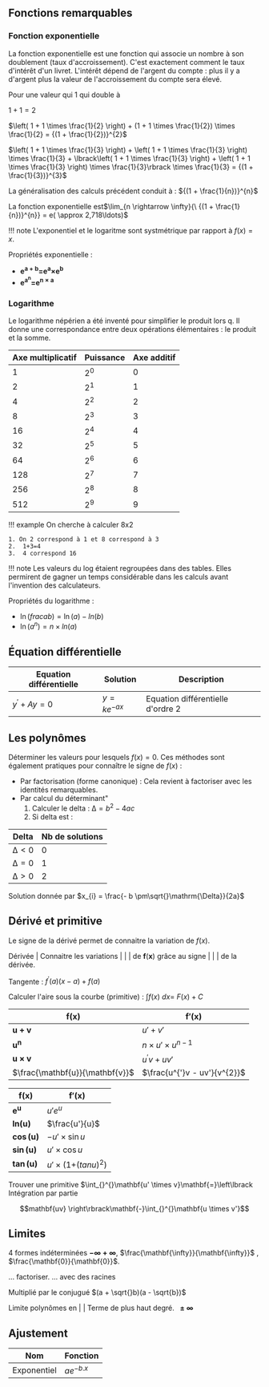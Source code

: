 ## Fonctions remarquables

### Fonction exponentielle

La fonction exponentielle est une fonction qui associe un nombre à son
doublement (taux d'accroissement). C'est exactement comment le taux
d'intérêt d'un livret. L'intérêt dépend de l'argent du compte : plus il
y a d'argent plus la valeur de l'accroissement du compte sera élevé.

Pour une valeur qui 1 qui double à

$1 + 1 = 2$

$\left( 1 + 1 \times \frac{1}{2} \right) + (1 + 1 \times \frac{1}{2}) \times \frac{1}{2} = {(1 + \frac{1}{2})}^{2}$

$\left( 1 + 1 \times \frac{1}{3} \right) + \left( 1 + 1 \times \frac{1}{3} \right) \times \frac{1}{3} + \lbrack\left( 1 + 1 \times \frac{1}{3} \right) + \left( 1 + 1 \times \frac{1}{3} \right) \times \frac{1}{3}\rbrack \times \frac{1}{3} = {(1 + \frac{1}{3})}^{3}$

La généralisation des calculs précédent conduit à :
${(1 + \frac{1}{n})}^{n}$

La fonction exponentielle est$\lim_{n \rightarrow \infty}{\ {(1 + \frac{1}{n})}^{n}} = e( \approx 2,718\ldots)$

!!! note
    L'exponentiel et le logaritme sont systmétrique par rapport à $f(x) = x$.

Propriétés exponentielle :

* $\mathbf{e}^{\mathbf{a + b}}\mathbf{=}\mathbf{e}^{\mathbf{a}}\mathbf{\times}\mathbf{e}^{\mathbf{b}}\mathbf{\ }$
* $\mathbf{e}^{\mathbf{a}^{\mathbf{n}}}\mathbf{=}\mathbf{e}^{\mathbf{n \times a}}$

### Logarithme

Le logarithme népérien a été inventé pour simplifier le produit lors q. Il donne une correspondance entre deux opérations élémentaires : le produit et la somme.

Axe multiplicatif 	| Puissance | Axe additif
--------------------|-----------|---------------------
1                 	| $2^{0}$  	| 0
2 					| $2^{1}$	| 1
4 					| $2^{2}$ 	| 2
8 					| $2^{3}$ 	| 3
16 					| $2^{4}$ 	| 4
32 					| $2^{5}$ 	| 5
64 					| $2^{6}$ 	| 6
128 				| $2^{7}$ 	| 7
256 				| $2^{8}$ 	| 8
512 				| $2^{9}$ 	| 9

!!! example
	On cherche à calculer 8x2

	1. On 2 correspond à 1 et 8 correspond à 3
	2.  1+3=4
	3.  4 correspond 16

!!! note
  Les valeurs du log étaient regroupées dans des tables. Elles permirent de gagner un temps considérable dans les calculs avant l\'invention des calculateurs.

Propriétés du logarithme :

* $\ln\left( frac{a}{b} \right) = \ln(a) - ln(b)$
* $\ln\left( a^{n} \right) = n \times ln(a)$

## Équation différentielle

Equation différentielle	| Solution 			| Description
------------------------|-------------------|---
$y^{'} + Ay = 0$ 		| $y = ke^{- ax}$	| Equation différentielle d'ordre 2

## Les polynômes

Déterminer les valeurs pour lesquels $f(x) = 0$. Ces méthodes sont également pratiques pour connaître le signe de $f(x)$ :

* Par factorisation (forme canonique) : Cela revient à factoriser avec les identités remarquables.
* Par calcul du déterminant"
    1. Calculer le delta : $\mathrm{\Delta} = b^{2} - 4ac$
    2. Si delta est :

Delta 					| Nb de solutions
------------------------|----------------
$\mathrm{\Delta} < 0$	| 0
$\mathrm{\Delta} = 0$	| 1
$\mathrm{\Delta} > 0$	| 2

Solution donnée par $x_{i} = \frac{- b \pm\sqrt{}\mathrm{\Delta}}{2a}$

## Dérivé et primitive

Le signe de la dérivé permet de connaitre la variation de $f(x)$.

Dérivée |   Connaitre les variations
 |  |  |    de$\mathbf{\ f}\left( \mathbf{x} \right)$ grâce au signe
 |  |  |    de la dérivée.

Tangente :   $f^{'}(a)(x - a) + f(a)$

Calculer l'aire sous la courbe (primitive) : $\int_{}^{}{f(x)\ dx} = \ F(x) + C$

$\mathbf{f(x)}$					| $\mathbf{f'(x)}$
--------------------------------|---
$\mathbf{u + v}$ 				| $u' + v'$
$\mathbf{u}^{\mathbf{n}}$		| $n \times u' \times u^{n - 1}$
$\mathbf{u \times v}$			| $u^{'}v + uv'$
$\frac{\mathbf{u}}{\mathbf{v}}$	| $\frac{u^{'}v - uv'}{v^{2}}$

$\mathbf{f(x)}$ 			| $\mathbf{f'(x)}$
----------------------------|---
$\mathbf{e}^{\mathbf{u}}$	| $u'e^{u}$
$\mathbf{ln}\mathbf{(u)}$	| $\frac{u'}{u}$
$\mathbf{\cos}\mathbf{(u)}$	| $- u' \times \sin u$
$\mathbf{\sin}\mathbf{(u)}$ | $u' \times \cos u$
$\mathbf{\tan}\mathbf{(u)}$ | $u' \times (1{{+ (tan}u)}^{2})$

Trouver une primitive $\int_{}^{}\mathbf{u' \times v}\mathbf{=}\left\lbrack
Intégration par partie

$$mathbf{uv} \right\rbrack\mathbf{-}\int_{}^{}\mathbf{u \times v'}$$

## Limites

4 formes indéterminées $\mathbf{- \infty + \infty}$, $\frac{\mathbf{\infty}}{\mathbf{\infty}}$ , $\frac{\mathbf{0}}{\mathbf{0}}$.

... factoriser.
... avec des racines

Multiplié par le conjugué $(a + \sqrt{}b)(a - \sqrt{b})$

  Limite polynômes en |  | Terme de plus haut degré.
  $\mathbf{\  \pm \infty}$  

## Ajustement

Nom	 		| Fonction 
------------|---
Exponentiel	| ${ae}^{- b.x}$
